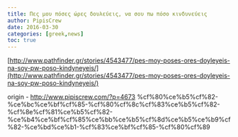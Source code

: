 ```yaml
---
title: Πες μου πόσες ώρες δουλεύεις, να σου πω πόσο κινδυνεύεις
author: PipisCrew
date: 2016-03-30
categories: [greek,news]
toc: true
---
```


[http://www.pathfinder.gr/stories/4543477/pes-moy-poses-ores-doyleyeis-na-soy-pw-poso-kindyneyeis/](http://www.pathfinder.gr/stories/4543477/pes-moy-poses-ores-doyleyeis-na-soy-pw-poso-kindyneyeis/)

origin - http://www.pipiscrew.com/?p=4673 %cf%80%ce%b5%cf%82-%ce%bc%ce%bf%cf%85-%cf%80%cf%8c%cf%83%ce%b5%cf%82-%cf%8e%cf%81%ce%b5%cf%82-%ce%b4%ce%bf%cf%85%ce%bb%ce%b5%cf%8d%ce%b5%ce%b9%cf%82-%ce%bd%ce%b1-%cf%83%ce%bf%cf%85-%cf%80%cf%89